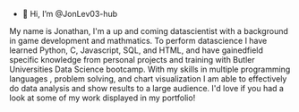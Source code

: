 - 👋 Hi, I’m @JonLev03-hub


 My name is Jonathan, I'm a up and coming datascientist with a background in game development and mathmatics.
                        To perform datascience I have learned Python, C, Javascript, SQL, and HTML, and have gainedfield specific knowledge 
                        from personal projects and training with Butler Universities Data Science bootcamp. With my skills in multiple programming languages
                        , problem solving, and chart visualization I am able to effectively do data analysis and show results to a large audience. I'd love if
                        you had a look at some of my work displayed in my portfolio!
